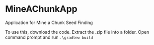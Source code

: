 # MineAChunkApp
Application for Mine a Chunk Seed Finding

To use this, download the code. Extract the .zip file into a folder. Open command prompt and run `.\gradlew build`

